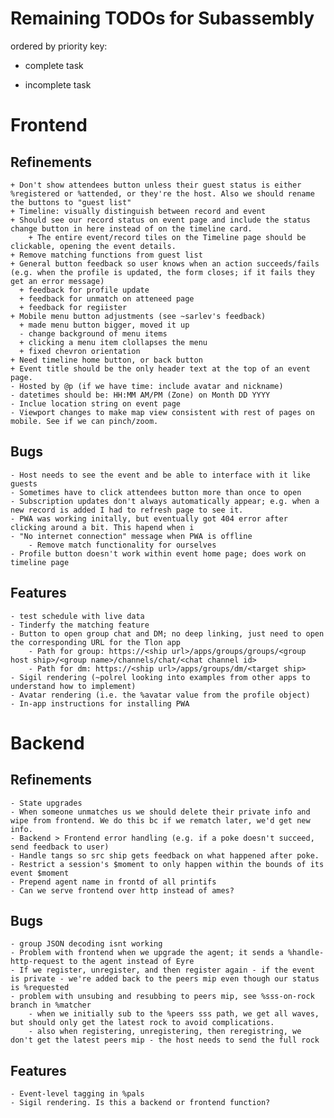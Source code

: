 # Remaining TODOs for Subassembly
ordered by priority
key:
+ complete task
- incomplete task


# Frontend

## Refinements
	+ Don't show attendees button unless their guest status is either %registered or %attended, or they're the host. Also we should rename the buttons to "guest list"
	+ Timeline: visually distinguish between record and event
	+ Should see our record status on event page and include the status change button in here instead of on the timeline card.
		+ The entire event/record tiles on the Timeline page should be clickable, opening the event details.
	+ Remove matching functions from guest list
	+ General button feedback so user knows when an action succeeds/fails (e.g. when the profile is updated, the form closes; if it fails they get an error message)
      + feedback for profile update
      + feedback for unmatch on atteneed page
      + feedback for regiister
	+ Mobile menu button adjustments (see ~sarlev's feedback)
      + made menu button bigger, moved it up
      - change background of menu items
      + clicking a menu item clollapses the menu
      + fixed chevron orientation
	+ Need timeline home button, or back button
	+ Event title should be the only header text at the top of an event page.
	- Hosted by @p (if we have time: include avatar and nickname)
	- datetimes should be: HH:MM AM/PM (Zone) on Month DD YYYY
	- Inclue location string on event page
	- Viewport changes to make map view consistent with rest of pages on mobile. See if we can pinch/zoom.

## Bugs
	- Host needs to see the event and be able to interface with it like guests
	- Sometimes have to click attendees button more than once to open
	- Subscription updates don't always automatically appear; e.g. when a new record is added I had to refresh page to see it.
	- PWA was working initally, but eventually got 404 error after clicking around a bit. This hapend when i
	- "No internet connection" message when PWA is offline
    	- Remove match functionality for ourselves
	- Profile button doesn't work within event home page; does work on timeline page

## Features
    - test schedule with live data
	- Tinderfy the matching feature
	- Button to open group chat and DM; no deep linking, just need to open the corresponding URL for the Tlon app
		- Path for group: https://<ship url>/apps/groups/groups/<group host ship>/<group name>/channels/chat/<chat channel id>
		- Path for dm: https://<ship url>/apps/groups/dm/<target ship>
	- Sigil rendering (~polrel looking into examples from other apps to understand how to implement)
	- Avatar rendering (i.e. the %avatar value from the profile object)
	- In-app instructions for installing PWA



# Backend

## Refinements
	- State upgrades
	- When someone unmatches us we should delete their private info and wipe from frontend. We do this bc if we rematch later, we'd get new info.
	- Backend > Frontend error handling (e.g. if a poke doesn't succeed, send feedback to user)
	- Handle tangs so src ship gets feedback on what happened after poke.
	- Restrict a session's $moment to only happen within the bounds of its event $moment
	- Prepend agent name in frontd of all printifs
	- Can we serve frontend over http instead of ames?

## Bugs
	- group JSON decoding isnt working
	- Problem with frontend when we upgrade the agent; it sends a %handle-http-request to the agent instead of Eyre
	- If we register, unregister, and then register again - if the event is private - we're added back to the peers mip even though our status is %requested
	- problem with unsubing and resubbing to peers mip, see %sss-on-rock branch in %matcher
		- when we initially sub to the %peers sss path, we get all waves, but should only get the latest rock to avoid complications.
		- also when registering, unregistering, then reregistring, we don't get the latest peers mip - the host needs to send the full rock

## Features
	- Event-level tagging in %pals
	- Sigil rendering. Is this a backend or frontend function?

